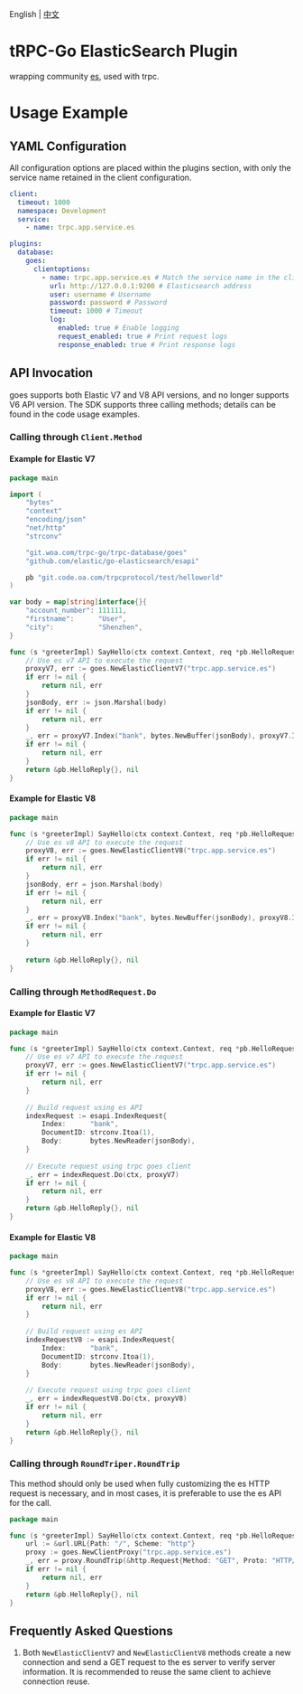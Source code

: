 English | [中文](README.zh_CN.md)

# tRPC-Go ElasticSearch Plugin
wrapping community [es](https://github.com/elastic/go-elasticsearch), used with trpc.

# Usage Example

## YAML Configuration
All configuration options are placed within the plugins section, with only the service name retained in the client configuration.

```yaml
client:                                          
  timeout: 1000                                  
  namespace: Development                         
  service:                                         
    - name: trpc.app.service.es

plugins:                                          
  database:
    goes:
      clientoptions:
        - name: trpc.app.service.es # Match the service name in the client configuration
          url: http://127.0.0.1:9200 # Elasticsearch address
          user: username # Username
          password: password # Password
          timeout: 1000 # Timeout
          log:
            enabled: true # Enable logging
            request_enabled: true # Print request logs
            response_enabled: true # Print response logs
```

## API Invocation

goes supports both Elastic V7 and V8 API versions, and no longer supports V6 API version. The SDK supports three calling methods; details can be found in the code usage examples.

### Calling through `Client.Method`

#### Example for Elastic V7

```go
package main

import (
	"bytes"
	"context"
	"encoding/json"
	"net/http"
	"strconv"

	"git.woa.com/trpc-go/trpc-database/goes"
	"github.com/elastic/go-elasticsearch/esapi"

	pb "git.code.oa.com/trpcprotocol/test/helloworld"
)

var body = map[string]interface{}{
	"account_number": 111111,
	"firstname":      "User",
	"city":           "Shenzhen",
}

func (s *greeterImpl) SayHello(ctx context.Context, req *pb.HelloRequest) (rsp *pb.HelloReply, err error) {
	// Use es v7 API to execute the request
	proxyV7, err := goes.NewElasticClientV7("trpc.app.service.es")
	if err != nil {
		return nil, err
	}
	jsonBody, err := json.Marshal(body)
	if err != nil {
		return nil, err
	}
	_, err = proxyV7.Index("bank", bytes.NewBuffer(jsonBody), proxyV7.Index.WithContext(ctx))
	if err != nil {
		return nil, err
	}
	return &pb.HelloReply{}, nil
}
```

#### Example for Elastic V8

```go
package main

func (s *greeterImpl) SayHello(ctx context.Context, req *pb.HelloRequest) (rsp *pb.HelloReply, err error) {
	// Use es v8 API to execute the request
	proxyV8, err := goes.NewElasticClientV8("trpc.app.service.es")
    if err != nil {
        return nil, err
    }
    jsonBody, err = json.Marshal(body)
	if err != nil {
        return nil, err
    }
    _, err = proxyV8.Index("bank", bytes.NewBuffer(jsonBody), proxyV8.Index.WithContext(ctx))
	if err != nil {
        return nil, err
    }
	
    return &pb.HelloReply{}, nil
}
```

### Calling through `MethodRequest.Do`

#### Example for Elastic V7

```go
package main

func (s *greeterImpl) SayHello(ctx context.Context, req *pb.HelloRequest) (rsp *pb.HelloReply, err error) {
	// Use es v7 API to execute the request 
	proxyV7, err := goes.NewElasticClientV7("trpc.app.service.es")
    if err != nil {
        return nil, err
    }
	
    // Build request using es API
    indexRequest := esapi.IndexRequest{
        Index:      "bank", 
        DocumentID: strconv.Itoa(1),
        Body:       bytes.NewReader(jsonBody),
    }
	
    // Execute request using trpc goes client
    _, err = indexRequest.Do(ctx, proxyV7)
    if err != nil {
        return nil, err
    }
    return &pb.HelloReply{}, nil
}
```

#### Example for Elastic V8

```go
package main

func (s *greeterImpl) SayHello(ctx context.Context, req *pb.HelloRequest) (rsp *pb.HelloReply, err error) { 
    // Use es v8 API to execute the request
    proxyV8, err := goes.NewElasticClientV8("trpc.app.service.es")
    if err != nil {
        return nil, err
    }
    
    // Build request using es API 
    indexRequestV8 := esapi.IndexRequest{
        Index:      "bank", 
        DocumentID: strconv.Itoa(1), 
        Body:       bytes.NewReader(jsonBody),
    }
    
    // Execute request using trpc goes client
    _, err = indexRequestV8.Do(ctx, proxyV8)
    if err != nil {
        return nil, err
    }
    return &pb.HelloReply{}, nil
}
```

### Calling through `RoundTriper.RoundTrip`

This method should only be used when fully customizing the es HTTP request is necessary, and in most cases, it is preferable to use the es API for the call.

```go
package main

func (s *greeterImpl) SayHello(ctx context.Context, req *pb.HelloRequest) (rsp *pb.HelloReply, err error) {
    url := &url.URL{Path: "/", Scheme: "http"}
    proxy := goes.NewClientProxy("trpc.app.service.es")
    _, err = proxy.RoundTrip(&http.Request{Method: "GET", Proto: "HTTP/1.1",URL:url, ProtoMajor: 1, ProtoMinor: 1})
    if err != nil {
        return nil, err
    }
    return &pb.HelloReply{}, nil
}
```

## Frequently Asked Questions

1. Both `NewElasticClientV7` and `NewElasticClientV8` methods create a new connection and send a GET request to the es server to verify server information. It is recommended to reuse the same client to achieve connection reuse.
